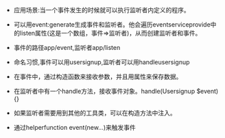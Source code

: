 - 应用场景:当一个事件发生的时候就可以执行监听者内定义的程序。  
- 可以用event:generate生成事件和监听者。他会遍历eventserviceprovide中的listen属性(这是一个数组，事件=>监听者)，从而创建监听者和事件。
- 事件的路径app/event,监听者app/listen

- 命名习惯,事件可以用usersignup,监听者可以用handleusersignup
- 在事件中，通过构造函数来接收参数，并且用属性来保存数据。
- 在监听者中有一个handle方法，接收事件对象。handle(Usersignup $event){}
- 如果监听者需要用到其他的工具类，可以在构造方法中注入。
- 通过helperfunction  event(new…)来触发事件